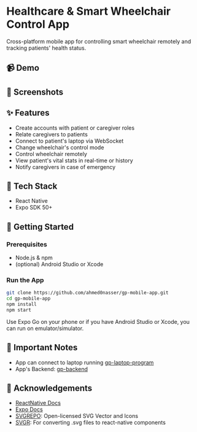 # Healthcare & Smart Wheelchair Control App

Cross-platform mobile app for controlling smart wheelchair remotely and tracking patients' health status.

## 📹 Demo



## 📱 Screenshots


## ✨ Features

- Create accounts with patient or caregiver roles
- Relate caregivers to patients
- Connect to patient's laptop via WebSocket
- Change wheelchair's control mode
- Control wheelchair remotely
- View patient's vital stats in real-time or history
- Notify caregivers in case of emergency

## 🔧 Tech Stack

- React Native
- Expo SDK 50+

## 🚀 Getting Started

### Prerequisites

- Node.js & npm
- (optional) Android Studio or Xcode

### Run the App

```bash
git clone https://github.com/ahmed0nasser/gp-mobile-app.git
cd gp-mobile-app
npm install
npm start
```

Use Expo Go on your phone or if you have Android Studio or Xcode, you can run on emulator/simulator.

## 📒 Important Notes

- App can connect to laptop running [gp-laptop-program](https://github.com/ahmed0nasser/gp-laptop-program)
- App's Backend: [gp-backend](https://github.com/ahmed0nasser/gp-backend)

## 🙏 Acknowledgements

- [ReactNative Docs](https://reactnative.dev/docs/getting-started)
- [Expo Docs](https://docs.expo.dev/)
- [SVGREPO](https://www.svgrepo.com/): Open-licensed SVG Vector and Icons
- [SVGR](https://react-svgr.com/playground/?native=true&typescript=true): For converting .svg files to react-native components
